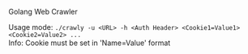 Golang Web Crawler

Usage mode:
`./crawly -u <URL> -h <Auth Header> <Cookie1=Value1> <Cookie2=Value2> ...`  
Info: Cookie must be set in 'Name=Value' format
